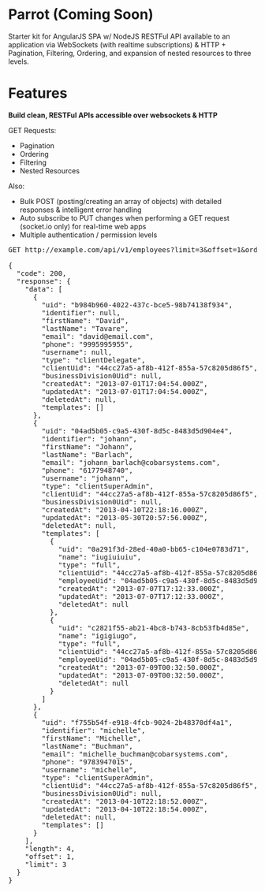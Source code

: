 Parrot (Coming Soon)
======

Starter kit for AngularJS SPA w/ NodeJS RESTFul API available to an application via WebSockets (with realtime subscriptions) &amp; HTTP + Pagination, Filtering, Ordering, and expansion of nested resources to three levels.

Features
========

<b>Build clean, RESTFul APIs accessible over websockets & HTTP</b>

GET Requests:
- Pagination
- Ordering
- Filtering
- Nested Resources

Also:
- Bulk POST (posting/creating an array of objects) with detailed responses & intelligent error handling
- Auto subscribe to PUT changes when performing a GET request (socket.io only) for real-time web apps
- Multiple authentication / permission levels

<pre>
GET http://example.com/api/v1/employees?limit=3&offset=1&order=[["firstName","asc"]]&expand=[{"resource":"templates"}]

{
  "code": 200,
  "response": {
    "data": [
      {
        "uid": "b984b960-4022-437c-bce5-98b74138f934",
        "identifier": null,
        "firstName": "David",
        "lastName": "Tavare",
        "email": "david@email.com",
        "phone": "9995995955",
        "username": null,
        "type": "clientDelegate",
        "clientUid": "44cc27a5-af8b-412f-855a-57c8205d86f5",
        "businessDivision0Uid": null,
        "createdAt": "2013-07-01T17:04:54.000Z",
        "updatedAt": "2013-07-01T17:04:54.000Z",
        "deletedAt": null,
        "templates": []
      },
      {
        "uid": "04ad5b05-c9a5-430f-8d5c-8483d5d904e4",
        "identifier": "johann",
        "firstName": "Johann",
        "lastName": "Barlach",
        "email": "johann_barlach@cobarsystems.com",
        "phone": "6177948740",
        "username": "johann",
        "type": "clientSuperAdmin",
        "clientUid": "44cc27a5-af8b-412f-855a-57c8205d86f5",
        "businessDivision0Uid": null,
        "createdAt": "2013-04-10T22:18:16.000Z",
        "updatedAt": "2013-05-30T20:57:56.000Z",
        "deletedAt": null,
        "templates": [
          {
            "uid": "0a291f3d-28ed-40a0-bb65-c104e0783d71",
            "name": "iugiuiuiu",
            "type": "full",
            "clientUid": "44cc27a5-af8b-412f-855a-57c8205d86f5",
            "employeeUid": "04ad5b05-c9a5-430f-8d5c-8483d5d904e4",
            "createdAt": "2013-07-07T17:12:33.000Z",
            "updatedAt": "2013-07-07T17:12:33.000Z",
            "deletedAt": null
          },
          {
            "uid": "c2821f55-ab21-4bc8-b743-8cb53fb4d85e",
            "name": "igigiugo",
            "type": "full",
            "clientUid": "44cc27a5-af8b-412f-855a-57c8205d86f5",
            "employeeUid": "04ad5b05-c9a5-430f-8d5c-8483d5d904e4",
            "createdAt": "2013-07-09T00:32:50.000Z",
            "updatedAt": "2013-07-09T00:32:50.000Z",
            "deletedAt": null
          }
        ]
      },
      {
        "uid": "f755b54f-e918-4fcb-9024-2b48370df4a1",
        "identifier": "michelle",
        "firstName": "Michelle",
        "lastName": "Buchman",
        "email": "michelle_buchman@cobarsystems.com",
        "phone": "9783947015",
        "username": "michelle",
        "type": "clientSuperAdmin",
        "clientUid": "44cc27a5-af8b-412f-855a-57c8205d86f5",
        "businessDivision0Uid": null,
        "createdAt": "2013-04-10T22:18:52.000Z",
        "updatedAt": "2013-04-10T22:18:54.000Z",
        "deletedAt": null,
        "templates": []
      }
    ],
    "length": 4,
    "offset": 1,
    "limit": 3
  }
}
</pre>
